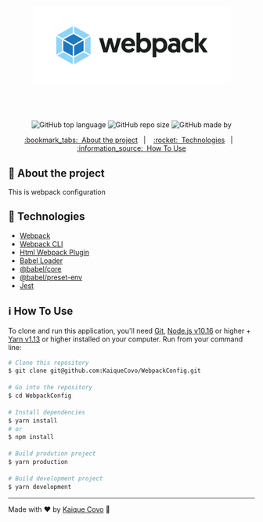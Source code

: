 <!-- Logotipo -->
<h1 align="center" style="padding: 50px;">
<img alt="Logotipo" src="./.github/logo.png" width="auto" heigth="auto"/>
</h1>

<div align="center">

<!-- Badges -->
![GitHub top language](https://img.shields.io/github/languages/top/kaiqueCovo/WebpackConfig?color=%232478C0)
![GitHub repo size](https://img.shields.io/github/repo-size/kaiqueCovo/WebpackConfig?color=%238ED6FB)
![GitHub made by](https://img.shields.io/badge/made%20by-kaiqueCovo-%232478C0)

<!-- Menu -->
<p align="center" >
  <a href="#bookmark_tabs-about-the-project">:bookmark_tabs:&nbsp;&nbsp;About the project</a>&nbsp;&nbsp;&nbsp;|&nbsp;&nbsp;&nbsp;
  <a href="#rocket-technologies">:rocket:&nbsp;&nbsp;Technologies</a>&nbsp;&nbsp;&nbsp;|&nbsp;&nbsp;&nbsp;
  <a href="#information_source-how-to-use">:information_source:&nbsp;&nbsp;How To Use</a>
</p>

</div>

<!-- About -->
## :bookmark_tabs: About the project

This is webpack configuration

<!-- Technologies -->
## :rocket: Technologies

- [Webpack](https://webpack.js.org/)
- [Webpack CLI](https://www.npmjs.com/package/webpack-cli)
- [Html Webpack Plugin](https://webpack.js.org/plugins/html-webpack-plugin/)
- [Babel Loader](https://www.npmjs.com/package/babel-loader)
- [@babel/core](https://www.npmjs.com/package/@babel/core)
- [@babel/preset-env](https://www.npmjs.com/package/@babel/preset-env)
- [Jest](https://jestjs.io/)


<!-- How to use -->
## :information_source: How To Use


To clone and run this application, you'll need [Git](https://git-scm.com), [Node.js v10.16](https://nodejs.org/en) or higher + [Yarn v1.13](https://yarnpkg.com) or higher installed on your computer. Run from your command line:

```bash
# Clone this repository
$ git clone git@github.com:KaiqueCovo/WebpackConfig.git

# Go into the repository
$ cd WebpackConfig

# Install dependencies
$ yarn install
# or
$ npm install

# Build prodution project
$ yarn production

# Build development project
$ yarn development
```

---
Made with ♥  by [Kaique Covo](https://www.linkedin.com/in/kaique-covo-a46331147/) :wave:
